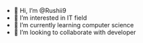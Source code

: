 - 👋 Hi, I’m @Rushii9
- 👀 I’m interested in IT field
- 🌱 I’m currently learning computer science 
- 💞️ I’m looking to collaborate with developer


<!---
Rushii9/Rushii9 is a ✨ special ✨ repository because its `README.md` (this file) appears on your GitHub profile.
You can click the Preview link to take a look at your changes.
--->
